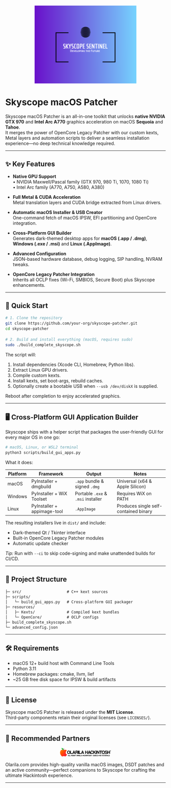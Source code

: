 <!-- ========================= -->
<!-- Skyscope macOS Patcher    -->
<!-- README.md                 -->
<!-- ========================= -->

<p align="center">
  <img src="skyscope-logo.png" alt="Skyscope Logo" width="320">
</p>

# Skyscope macOS Patcher

Skyscope macOS Patcher is an all-in-one toolkit that unlocks **native NVIDIA GTX 970** and **Intel Arc A770** graphics acceleration on macOS **Sequoia** and **Tahoe**.  
It merges the power of OpenCore Legacy Patcher with our custom kexts, Metal layers and automation scripts to deliver a seamless installation experience—no deep technical knowledge required.

---

## ✨ Key Features

- **Native GPU Support**  
  • NVIDIA Maxwell/Pascal family (GTX 970, 980 Ti, 1070, 1080 Ti)  
  • Intel Arc family (A770, A750, A580, A380)

- **Full Metal & CUDA Acceleration**  
  Metal translation layers and CUDA bridge extracted from Linux drivers.

- **Automatic macOS Installer & USB Creator**  
  One-command fetch of macOS IPSW, EFI partitioning and OpenCore integration.

- **Cross-Platform GUI Builder**  
  Generates dark-themed desktop apps for **macOS (.app / .dmg)**, **Windows (.exe / .msi)** and **Linux (.AppImage)**.

- **Advanced Configuration**  
  JSON-based hardware database, debug logging, SIP handling, NVRAM tweaks.

- **OpenCore Legacy Patcher Integration**  
  Inherits all OCLP fixes (Wi-Fi, SMBIOS, Secure Boot) plus Skyscope enhancements.

---

## 🚀 Quick Start

```bash
# 1. Clone the repository
git clone https://github.com/your-org/skyscope-patcher.git
cd skyscope-patcher

# 2. Build and install everything (macOS, requires sudo)
sudo ./build_complete_skyscope.sh
```

The script will:

1. Install dependencies (Xcode CLI, Homebrew, Python libs).  
2. Extract Linux GPU drivers.  
3. Compile custom kexts.  
4. Install kexts, set boot-args, rebuild caches.  
5. Optionally create a bootable USB when `--usb /dev/diskX` is supplied.

Reboot after completion to enjoy accelerated graphics.

---

## 🖥️ Cross-Platform GUI Application Builder

Skyscope ships with a helper script that packages the user-friendly GUI for every major OS in one go:

```bash
# macOS, Linux, or WSL2 terminal
python3 scripts/build_gui_apps.py
```

What it does:

| Platform | Framework | Output | Notes |
|----------|-----------|--------|-------|
| macOS    | PyInstaller + dmgbuild | `.app` bundle & signed `.dmg` | Universal (x64 & Apple Silicon) |
| Windows  | PyInstaller + WiX Toolset | Portable `.exe` & `.msi` installer | Requires WiX on PATH |
| Linux    | PyInstaller + appimage-tool | `.AppImage` | Produces single self-contained binary |

The resulting installers live in `dist/` and include:

- Dark-themed Qt / Tkinter interface  
- Built-in OpenCore Legacy Patcher modules  
- Automatic update checker

*Tip:* Run with `--ci` to skip code-signing and make unattended builds for CI/CD.

---

## 📂 Project Structure

```
├─ src/                    # C++ kext sources
├─ scripts/
│   └─ build_gui_apps.py   # Cross-platform GUI packager
├─ resources/
│   ├─ Kexts/              # Compiled kext bundles
│   └─ OpenCore/           # OCLP configs
├─ build_complete_skyscope.sh
└─ advanced_config.json
```

---

## 🛠️ Requirements

- macOS 12+ build host with Command Line Tools  
- Python 3.11  
- Homebrew packages: cmake, llvm, lief  
- ~25 GB free disk space for IPSW & build artifacts

---

## 📝 License

Skyscope macOS Patcher is released under the **MIT License**.  
Third-party components retain their original licenses (see `LICENSES/`).

---

## 🤝 Recommended Partners

<p align="center">
  <a href="https://olarila.com" target="_blank">
    <img src="olarila-logo.png" alt="Olarila Logo" width="160">
  </a>
</p>

Olarila.com provides high-quality vanilla macOS images, DSDT patches and an active community—perfect companions to Skyscope for crafting the ultimate Hackintosh experience.

---
